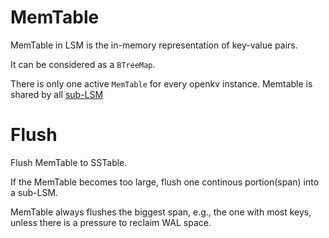 # MemTable

MemTable in LSM is the in-memory representation of key-value pairs.

It can be considered as a `BTreeMap`.


There is only one active `MemTable` for every openkv instance.
Memtable is shared by all [sub-LSM][]


# Flush

Flush MemTable to SSTable.

If the MemTable becomes too large, flush one continous portion(span) into a
sub-LSM.

MemTable always flushes the biggest span, e.g., the one with most keys, unless
there is a pressure to reclaim WAL space.


[sub-LSM]: sharding.md#sub-lsm
